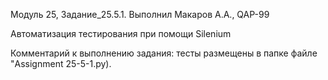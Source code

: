 Модуль 25, Задание_25.5.1. Выполнил Макаров А.А., QAP-99

Автоматизация тестирования при помощи Silenium

Комментарий к выполнению задания:
тесты размещены в папке файле "Assignment 25-5-1.py).
